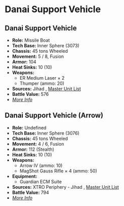 # Danai Support Vehicle 

## Danai Support Vehicle 

- **Role:** Missile Boat 
- **Tech Base:** Inner Sphere (3073) 
- **Chassis:** 45 tons Wheeled 
- **Movement:** 5 / 8, Fusion 
- **Armor:** 104 
- **Heat Sinks:** 10 (10) 
- **Weapons:** 
  - ER Medium Laser × 2 
  - Thumper (ammo: 20) 
- **Sources:** Jihad , [Master Unit List](http://masterunitlist.info/Unit/Details/822) 
- **Battle Value:** 576 
- [*More Info*](danai_support_vehicle/danai_support_vehicle.md) 

## Danai Support Vehicle (Arrow) 

- **Role:** Undefined 
- **Tech Base:** Inner Sphere (3076) 
- **Chassis:** 45 tons Wheeled 
- **Movement:** 4 / 6, Fusion 
- **Armor:** 112 (Stealth) 
- **Heat Sinks:** 10 (10) 
- **Weapons:** 
  - Arrow IV (ammo: 10) 
  - MagShot Gauss Rifle × 4 (ammo: 50) 
- **Equipment:** 
  - Guardian ECM Suite 
- **Sources:** XTRO Periphery - Jihad , [Master Unit List](http://masterunitlist.info/Unit/Details/5568) 
- **Battle Value:** 794 
- [*More Info*](danai_support_vehicle/danai_support_vehicle_arrow.md) 

